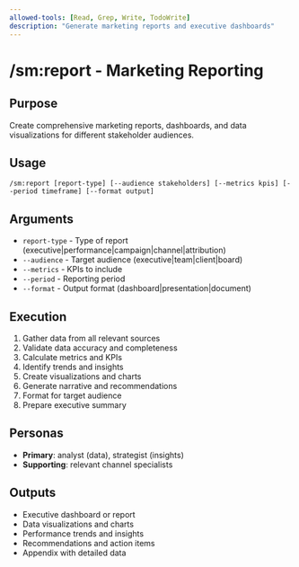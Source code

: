 ```yaml
---
allowed-tools: [Read, Grep, Write, TodoWrite]
description: "Generate marketing reports and executive dashboards"
---
```


# /sm:report - Marketing Reporting

## Purpose
Create comprehensive marketing reports, dashboards, and data visualizations for different stakeholder audiences.

## Usage
```
/sm:report [report-type] [--audience stakeholders] [--metrics kpis] [--period timeframe] [--format output]
```

## Arguments
- `report-type` - Type of report (executive|performance|campaign|channel|attribution)
- `--audience` - Target audience (executive|team|client|board)
- `--metrics` - KPIs to include
- `--period` - Reporting period
- `--format` - Output format (dashboard|presentation|document)

## Execution
1. Gather data from all relevant sources
2. Validate data accuracy and completeness
3. Calculate metrics and KPIs
4. Identify trends and insights
5. Create visualizations and charts
6. Generate narrative and recommendations
7. Format for target audience
8. Prepare executive summary

## Personas
- **Primary**: analyst (data), strategist (insights)
- **Supporting**: relevant channel specialists

## Outputs
- Executive dashboard or report
- Data visualizations and charts
- Performance trends and insights
- Recommendations and action items
- Appendix with detailed data